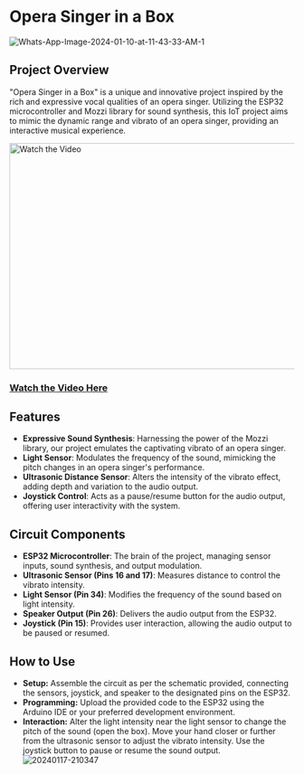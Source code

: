 # Opera Singer in a Box
![Whats-App-Image-2024-01-10-at-11-43-33-AM-1](https://github.com/user-attachments/assets/704792a3-2d50-4e79-aa55-44f1d903de8b)

## Project Overview
"Opera Singer in a Box" is a unique and innovative project inspired by the rich and expressive vocal qualities of an opera singer. Utilizing the ESP32 microcontroller and Mozzi library for sound synthesis, this IoT project aims to mimic the dynamic range and vibrato of an opera singer, providing an interactive musical experience.

<a href="https://www.youtube.com/embed/gcxdpc_Ur-Q?si=Y8IK-ynnRDHlXFkQ">
  <img src="https://img.youtube.com/vi/gcxdpc_Ur-Q/maxresdefault.jpg" alt="Watch the Video" width="600" height="400">
</a>

### [Watch the Video Here](https://www.youtube.com/embed/gcxdpc_Ur-Q?si=Y8IK-ynnRDHlXFkQ)


## Features
- **Expressive Sound Synthesis**: Harnessing the power of the Mozzi library, our project emulates the captivating vibrato of an opera singer.
- **Light Sensor**: Modulates the frequency of the sound, mimicking the pitch changes in an opera singer's performance.
- **Ultrasonic Distance Sensor**: Alters the intensity of the vibrato effect, adding depth and variation to the audio output.
- **Joystick Control**: Acts as a pause/resume button for the audio output, offering user interactivity with the system.

## Circuit Components
- **ESP32 Microcontroller**: The brain of the project, managing sensor inputs, sound synthesis, and output modulation.
- **Ultrasonic Sensor (Pins 16 and 17)**: Measures distance to control the vibrato intensity.
- **Light Sensor (Pin 34)**: Modifies the frequency of the sound based on light intensity.
- **Speaker Output (Pin 26)**: Delivers the audio output from the ESP32.
- **Joystick (Pin 15)**: Provides user interaction, allowing the audio output to be paused or resumed.

## How to Use
- **Setup:** Assemble the circuit as per the schematic provided, connecting the sensors, joystick, and speaker to the designated pins on the ESP32.
- **Programming:** Upload the provided code to the ESP32 using the Arduino IDE or your preferred development environment.
- **Interaction:**
Alter the light intensity near the light sensor to change the pitch of the sound (open the box).
Move your hand closer or further from the ultrasonic sensor to adjust the vibrato intensity.
Use the joystick button to pause or resume the sound output.
![20240117-210347](https://github.com/user-attachments/assets/e8babe29-1b81-4f87-a940-8e2da0db8ae8)


